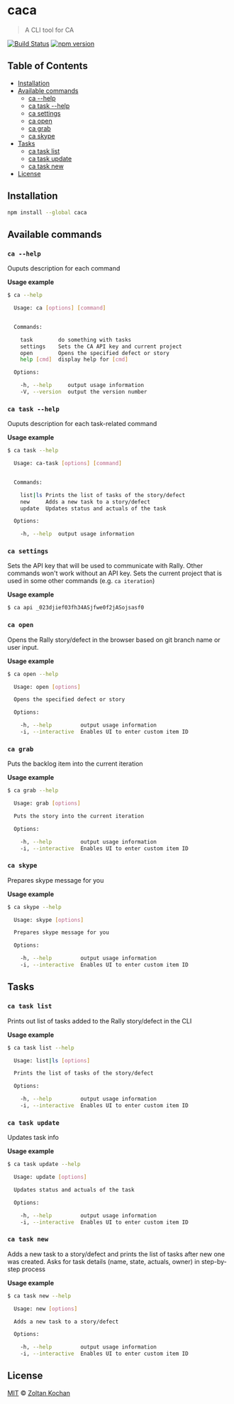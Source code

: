 # caca

> A CLI tool for CA

<!--@shields('travis', 'npm')-->
[![Build Status](https://img.shields.io/travis/zkochan/caca/master.svg)](https://travis-ci.org/zkochan/caca) [![npm version](https://img.shields.io/npm/v/caca.svg)](https://www.npmjs.com/package/caca)
<!--/@-->

## Table of Contents

- [Installation](#installation)
- [Available commands](#available-commands)
  - [ca --help](#ca---help)
  - [ca task --help](#ca-task---help)
  - [ca settings](#ca-settings)
  - [ca open](#ca-open)
  - [ca grab](#ca-grab)
  - [ca skype](#ca-skype)
- [Tasks](#tasks)
  - [ca task list](#ca-task-list)
  - [ca task update](#ca-task-update)
  - [ca task new](#ca-task-new)
- [License](#license)

## Installation

```sh
npm install --global caca
```

## Available commands

### `ca --help`

Ouputs description for each command

**Usage example**

```sh
$ ca --help

  Usage: ca [options] [command]


  Commands:

    task        do something with tasks
    settings    Sets the CA API key and current project
    open        Opens the specified defect or story
    help [cmd]  display help for [cmd]

  Options:

    -h, --help     output usage information
    -V, --version  output the version number
```

### `ca task --help`

Ouputs description for each task-related command

**Usage example**

```sh
$ ca task --help

  Usage: ca-task [options] [command]


  Commands:

    list|ls Prints the list of tasks of the story/defect
    new     Adds a new task to a story/defect
    update  Updates status and actuals of the task

  Options:

    -h, --help  output usage information
```

### `ca settings`

Sets the API key that will be used to communicate with Rally. Other commands won't work without an API key.
Sets the current project that is used in some other commands (e.g. `ca iteration`)

**Usage example**

```sh
$ ca api _023djief03fh34ASjfwe0f2jASojsasf0
```

### `ca open`

Opens the Rally story/defect in the browser based on git branch name or user input.

**Usage example**

```sh
$ ca open --help

  Usage: open [options]

  Opens the specified defect or story

  Options:

    -h, --help         output usage information
    -i, --interactive  Enables UI to enter custom item ID
```

### `ca grab`

Puts the backlog item into the current iteration

**Usage example**

```sh
$ ca grab --help

  Usage: grab [options]

  Puts the story into the current iteration

  Options:

    -h, --help         output usage information
    -i, --interactive  Enables UI to enter custom item ID
```

### `ca skype`

Prepares skype message for you

**Usage example**

```sh
$ ca skype --help

  Usage: skype [options]

  Prepares skype message for you

  Options:

    -h, --help         output usage information
    -i, --interactive  Enables UI to enter custom item ID
```

## Tasks

### `ca task list`

Prints out list of tasks added to the Rally story/defect in the CLI

**Usage example**

```sh
$ ca task list --help

  Usage: list|ls [options]

  Prints the list of tasks of the story/defect

  Options:

    -h, --help         output usage information
    -i, --interactive  Enables UI to enter custom item ID
```

### `ca task update`

Updates task info

**Usage example**

```sh
$ ca task update --help

  Usage: update [options]

  Updates status and actuals of the task

  Options:

    -h, --help         output usage information
    -i, --interactive  Enables UI to enter custom item ID
```

### `ca task new`

Adds a new task to a story/defect and prints the list of tasks after new one was created. Asks for task details (name, state, actuals, owner) in step-by-step process

**Usage example**

```sh
$ ca task new --help

  Usage: new [options]

  Adds a new task to a story/defect

  Options:

    -h, --help         output usage information
    -i, --interactive  Enables UI to enter custom item ID
```

## License

[MIT](./LICENSE) © [Zoltan Kochan](http://kochan.io)
